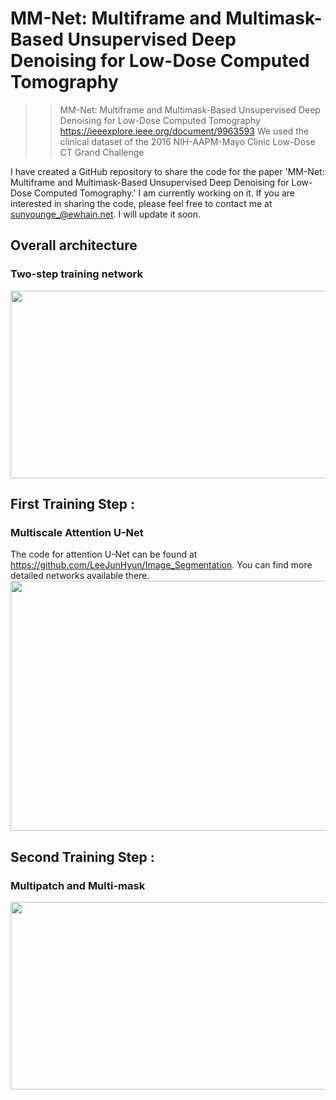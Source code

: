 # MM-Net: Multiframe and Multimask-Based Unsupervised Deep Denoising for Low-Dose Computed Tomography
>> MM-Net: Multiframe and Multimask-Based Unsupervised Deep Denoising for Low-Dose Computed Tomography
>> https://ieeexplore.ieee.org/document/9963593
We used the clinical dataset of the 2016 NIH-AAPM-Mayo Clinic Low-Dose CT Grand Challenge

I have created a GitHub repository to share the code for the paper 'MM-Net: Multiframe and Multimask-Based Unsupervised Deep Denoising for Low-Dose Computed Tomography.' I am currently working on it. 
If you are interested in sharing the code, please feel free to contact me at sunyounge_@ewhain.net. I will update it soon.
## Overall architecture
### Two-step training network 
<img src="https://github.com/sunyoungIT/MM-Net/assets/51948046/73c2d380-6998-409b-bf4e-28bf84ac46da" width="600" height="300"/>

## First Training Step :
### Multiscale Attention U-Net 
The code for attention U-Net can be found at https://github.com/LeeJunHyun/Image_Segmentation. You can find more detailed networks available there. 
<img src="https://github.com/sunyoungIT/MM-Net/assets/51948046/f2632b7c-1b0d-4841-b306-6a7acab1b784" width="700" height="400"/>

## Second Training Step :
### Multipatch and Multi-mask 
<img src="https://github.com/sunyoungIT/MM-Net/assets/51948046/e43a6036-6dbd-4473-aef4-de1aaa3f40f9" width="900" height="300"/>
